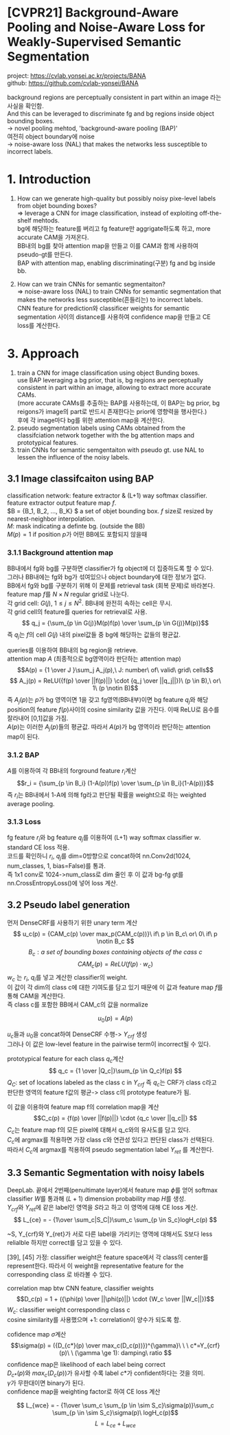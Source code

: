 # [CVPR21] Background-Aware Pooling and Noise-Aware Loss for Weakly-Supervised Semantic Segmentation  

project: https://cvlab.yonsei.ac.kr/projects/BANA  
github: https://github.com/cvlab-yonsei/BANA

background regions are perceptually consistent in part within an image 라는 사실을 확인함.  
And this can be leveraged to discriminate fg and bg regions inside object bounding boxes.  
-> novel pooling mehtod, 'background-aware pooling (BAP)'  
여전히 object boundary에 noise  
-> noise-aware loss (NAL) that makes the networks less susceptible to incorrect labels.  

# 1. Introduction

1. How can we generate high-quality but possibly noisy pixe-level labels from objet bounding boxes?  
=> leverage a CNN for image classification, instead of exploiting off-the-shelf mehtods.  
bg에 해당하는 feature를 버리고 fg feature만 aggrigate하도록 하고, more accurate CAM을 가져온다.  
BB내의 bg를 찾아 attention map을 만들고 이를 CAM과 함께 사용하여 pseudo-gt를 만든다.  
BAP with attention map, enabling discriminating(구분) fg and bg inside bb. 

2. How can we train CNNs for semantic segmentaiton?  
=> noise-aware loss (NAL) to train CNNs for semantic segmentation that makes the networks less susceptible(흔들리는) to incorrect labels.  
CNN feature for prediction와 classificer weights for semantic segmentation 사이의 distance를 사용하여 confidence map을 만들고 CE loss를 계산한다.  

# 3. Approach
1. train a CNN for image classification using object Bunding boxes.  
use BAP leveraging a bg prior, that is, bg regions are perceptually consistent in part within an image, allowing to extract more accurate CAMs.  
(more accurate CAMs를 추출하는 BAP를 사용하는데, 이 BAP는 bg prior, bg reigons가 image의 part로 반드시 존재한다는 prior에 영향력을 행사한다.)  
후에 각 image마다 bg를 위한 attention map을 계산한다.  
2. pseudo segmentation labels using CAMs obtained from the classifciation network together with the bg attention maps and prototypical features.  
3. train CNNs for semantic semgentaiton with pseudo gt. use NAL to lessen the influence of the noisy labels.  

## 3.1 Image classifcaiton using BAP
classification network: feature extractor & (L+1) way softmax classifier.  
feature extractor output feature map $f$.  
$B = \{B_1, B_2, ..., B_K\} $ a set of objet bounding box. $f$ size로 resized by nearest-neighbor interpolation.  
$M$: mask indicating a definte bg. (outside the BB)  
$M(p)=1$ if position $p$가 어떤 BB에도 포함되지 않을때  

### 3.1.1 Background attention map
BB내에서 fg와 bg를 구분하면 classifier가 fg object에 더 집중하도록 할 수 있다.  
그러나 BB내에는 fg와 bg가 섞여있으나 object boundary에 대한 정보가 없다.  
BB에서 fg와 bg를 구분하기 위해 이 문제를 retrieval task (회복 문제)로 바라본다.  
feature map $f$를 $N \times N$ regular grid로 나눈다.  
각 grid cell: $G(j),\ 1 \le j \le N^2$. BB내에 완전히 속하는 cell은 무시.  
각 grid cell의 feature를 queries for retrieval로 사용.  
$$ q_j = {\sum_{p \in G(j)}M(p)f(p) \over \sum_{p \in G(j)}M(p)}$$
즉 $q_j$는 $f$의 cell $G(j)$ 내의 pixel값들 중 bg에 해당하는 값들의 평균값.  

queries를 이용하여 BB내의 bg region을 retrieve.  
attention map $A$ (최종적으로 bg영역이라 판단하는 attention map)  
$$A(p) = {1 \over J }\sum_j A_j(p),\ J: number\ of\ valid\ grid\ cells$$ 
$$ A_j(p) = ReLU({f(p) \over ||f(p)||} \cdot {q_j \over ||q_j||})\ (p \in B),\ or\ 1\ (p \notin B)$$
즉 $A_j(p)$는 $p$가 bg 영역이면 1을 갖고 fg영역(BB내부)이면 bg feature $q_j$와 해당 position의 feature $f(p)$사이의 cosine similarity 값을 가진다. 이때 ReLU로 음수를 잘라내어 [0,1]값을 가짐.  
$A(p)$는 이러한 $A_j(p)$들의 평균값. 따라서 $A(p)$가 bg 영역이라 판단하는 attention map이 된다.  
### 3.1.2 BAP
$A$를 이용하여 각 BB내의 forground feature $r_i$계산  
$$r_i = {\sum_{p \in B_i} (1-A(p))f(p) \over \sum_{p \in B_i}(1-A(p))}$$
즉 $r_i$는 BB내에서 1-A에 의해 fg라고 판단될 확률을 weight으로 하는 weighted average pooling.  

### 3.1.3 Loss
fg feature $r_i$와 bg feature $q_j$를 이용하여 (L+1) way softmax classifier $w$. standard CE loss 적용.  
코드를 확인하니 $r_i$, $q_j$를 dim=0방향으로 concat하여 nn.Conv2d(1024, num_classes, 1, bias=False)를 통과.  
즉 1x1 conv로 1024->num_class로 dim 줄인 후 이 값과 bg-fg gt를 nn.CrossEntropyLoss()에 넣어 loss 계산.  

## 3.2 Pseudo label generation
먼저 DenseCRF를 사용하기 위한 unary term 계산  
$$ u_c(p) = {CAM_c(p) \over max_p(CAM_c(p))}\ if\ p \in B_c\ or\ 0\ if\ p \notin B_c $$
$$ B_c: a\ set\ of\ bounding\ boxes\ containing\ objects\ of\ the\ cass\ c$$
$$ CAM_c(p) = ReLU(f(p) \cdot w_c) $$
$w_c$ 는 $r_i$, $q_i$를 넣고 계산한 classifier의 weight.  
이 값이 각 dim의 class c에 대한 기여도를 담고 있기 때문에 이 값과 feature map $f$를 통해 CAM을 계산한다.   
즉 class c를 포함한 BB에서 CAM_c의 값을 normalize  

$$u_0(p) = A(p)$$

$u_c$들과 $u_0$을 concat하여 DenseCRF 수행-> $Y_{crf}$ 생성  
그러나 이 값은 low-level feature in the pairwise term이 incorrect될 수 있다.  

prototypical feature for each class $q_c$계산  
$$ q_c = {1 \over |Q_c|}\sum_{p \in Q_c}f(p)  $$
$Q_C$: set of locations labeled as the class c in $Y_{crf}$
즉 $q_c$는 CRF가 class c라고 판단한 영역의 feature f값의 평균-> class c의 prototype feature가 됨.  

이 값을 이용하여 feature map f의 correlation map을 계산  
$$C_c(p) = {f(p) \over ||f(p)||} \cdot {q_c \over ||q_c||}  $$
$C_c$는 feature map f의 모든 pixel에 대해서 q_c와의 유사도를 담고 있다.  
$C_c$에 argmax를 적용하면 가장 class c와 연관성 있다고 판단된 class가 선택된다.  
따라서 $C_c$에 argmax를 적용하여 pseudo segmentation label $Y_{ret}$ 를 계산한다. 

## 3.3 Semantic Segmentation with noisy labels
DeepLab. 끝에서 2번째(penultimate layer)에서 feature map $\phi$를 얻어 softmax classifier $W$를 통과해 $(L+1)$ dimension probability map $H$를 생성.  
$Y_{crf}$와 $Y_{ret}$에 같은 label인 영역을 $S$라고 하고 이 영역에 대해 CE loss 계산.  
$$ L_{ce} = - {1\over \sum_c|S_C|}\sum_c \sum_{p \in S_c}logH_c(p)
$$

~S, Y_{crf}와 Y_{ret}가 서로 다른 label을 가리키는 영역에 대해서도 S보다 less relialble 하지만 correct를 담고 있을 수 있다.

[39], [45] 가정: classifier weight은 feature space에서 각 class의 center를 represent한다. 따라서 이 weight을 representative feature for the corresponding class 로 바라볼 수 있다.   

correlation map btw CNN feature, classifier weights  
$$D_c(p) = 1 + ({\phi(p) \over ||\phi(p)||} \cdot {W_c \over ||W_c||})$$
$W_c$: classifier weight corresponding class c  
cosine similarity를 사용했으며 +1: correlation이 양수가 되도록 함.  

cofidence map $\sigma$계산  
$$\sigma(p) = ({D_{c*}(p) \over max_c(D_c(p))})^{\gamma}\ \ \ c*=Y_{crf}(p)\ \ (\gamma \ge 1): damping\ ratio  $$
confidence map은 likelihood of each label being correct  
$D_{c*}(p)$와 $max_c(D_c(p))$가 유사할 수록 label $c*$가 confident하다는 것을 의미.  
$\gamma$가 무한대이면 binary가 된다.  
confidence map을 weighting factor로 하여 CE loss 계산  

$$ L_{wce} = - {1\over \sum_c \sum_{p \in \sim S_c}\sigma(p)}\sum_c \sum_{p \in \sim S_c}\sigma(p)\ logH_c(p)$$
$$L = L_{ce} + L_{wce}$$